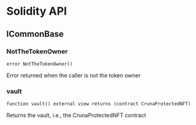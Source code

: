 # Solidity API

## ICommonBase

### NotTheTokenOwner

```solidity
error NotTheTokenOwner()
```

Error returned when the caller is not the token owner

### vault

```solidity
function vault() external view returns (contract CrunaProtectedNFT)
```

Returns the vault, i.e., the CrunaProtectedNFT contract


